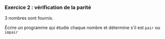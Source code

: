### Exercice 2 : vérification de la parité

3 nombres sont fournis.

Écrire un programme qui étudie chaque nombre et détermine s'il est `pair` ou `impair` 